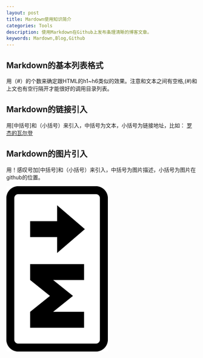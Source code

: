 ```yaml
---
layout: post
title: Mardown使用知识简介
categories: Tools
description: 使用Markdown在Github上发布条理清晰的博客文章。
keywords: Mardown,Blog,Github
---
```


## Markdown的基本列表格式
用（#）的个数来确定跟HTML的h1~h6类似的效果。注意和文本之间有空格,(#)和上文也有空行隔开才能很好的调用目录列表。

## Markdown的链接引入
用[中括号]和（小括号）来引入，中括号为文本，小括号为链接地址，比如：
[罗杰的瓦尔登](http://cangdow.github.io)

## Markdown的图片引入
用！感叹号加[中括号]和（小括号）来引入，中括号为图片描述，小括号为图片在github的位置。

![markdown](/images/posts/tools/markdown.jpg)
